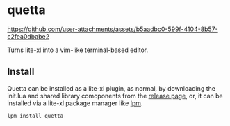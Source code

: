 # quetta

https://github.com/user-attachments/assets/b5aadbc0-599f-4104-8b57-c2fea0dbabe2

Turns lite-xl into a vim-like terminal-based editor.

## Install

Quetta can be installed as a lite-xl plugin, as normal, by downloading the init.lua and shared library comoponents from the 
[release page](https://github.com/adamharrison/quetta/releases), or, it can be installed via a lite-xl package manager
like [lpm](https://github.com/lite-xl/lite-xl-plugin-manager).

```
lpm install quetta
```
